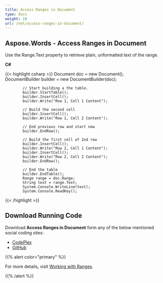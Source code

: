 ```yaml
---
title: Access Ranges in Document
type: docs
weight: 10
url: /net/access-ranges-in-document/
---
```


## **Aspose.Words - Access Ranges in Document**
Use the Range.Text property to retrieve plain, unformatted text of the range.

**C#**

{{< highlight csharp >}}
            Document doc = new Document();
            DocumentBuilder builder = new DocumentBuilder(doc);

            // Start building a the table.
            builder.StartTable();
            builder.InsertCell();
            builder.Write("Row 1, Cell 1 Content");

            // Build the second cell
            builder.InsertCell();
            builder.Write("Row 1, Cell 2 Content");

            // End previous row and start new
            builder.EndRow();

            // Build the first cell of 2nd row
            builder.InsertCell();
            builder.Write("Row 2, Cell 1 Content");
            builder.InsertCell();
            builder.Write("Row 2, Cell 2 Content");
            builder.EndRow();

            // End the table
            builder.EndTable();
            Range range = doc.Range;
            String text = range.Text;
            System.Console.WriteLine(text);
            System.Console.ReadKey();
{{< /highlight >}}
## **Download Running Code**
Download **Access Ranges in Document** form any of the below mentioned social coding sites:

- [CodePlex](https://asposenpoi.codeplex.com/downloads/get/1525852)
- [GitHub](https://github.com/aspose-words/Aspose.Words-for-.NET/releases/download/Aspose.Words_Features_Missing_in_NPOI-v1.1/07.01-AccessRanges.zip)

{{% alert color="primary" %}} 

For more details, visit [Working with Ranges](http://www.aspose.com/docs/display/wordsnet/Working+with+Ranges).

{{% /alert %}}
